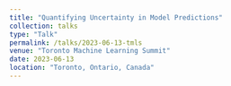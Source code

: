 ```yaml
---
title: "Quantifying Uncertainty in Model Predictions"
collection: talks
type: "Talk"
permalink: /talks/2023-06-13-tmls
venue: "Toronto Machine Learning Summit"
date: 2023-06-13
location: "Toronto, Ontario, Canada"
---
```

